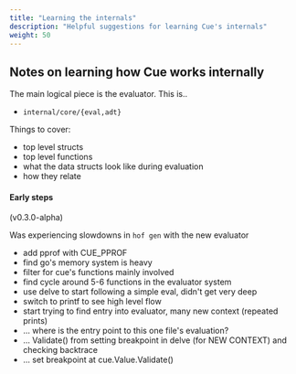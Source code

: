 ```yaml
---
title: "Learning the internals"
description: "Helpful suggestions for learning Cue's internals"
weight: 50
---
```

## Notes on learning how Cue works internally

The main logical piece is the evaluator.
This is..

- `internal/core/{eval,adt}`

Things to cover:

- top level structs
- top level functions
- what the data structs look like during evaluation
- how they relate

#### Early steps

(v0.3.0-alpha)

Was experiencing slowdowns in `hof gen`
with the new evaluator

- add pprof with CUE_PPROF
- find go's memory system is heavy
- filter for cue's functions mainly involved
- find cycle around 5-6 functions in the evaluator system
- use delve to start following a simple eval, didn't get very deep
- switch to printf to see high level flow
- start trying to find entry into evaluator, many new context (repeated prints)
- ... where is the entry point to this one file's evaluation?
- ... Validate() from setting breakpoint in delve (for NEW CONTEXT) and checking backtrace
- ... set breakpoint at cue.Value.Validate()
